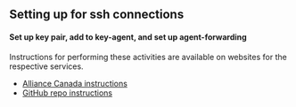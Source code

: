 ## Setting up for ssh connections

#### Set up key pair, add to key-agent, and set up agent-forwarding

Instructions for performing these activities are available on websites for the respective services.

* [Alliance Canada instructions](https://docs.alliancecan.ca/wiki/Using_SSH_keys_in_Linux)
* [GitHub repo instructions](https://docs.github.com/en/authentication/connecting-to-github-with-ssh/generating-a-new-ssh-key-and-adding-it-to-the-ssh-agent)





